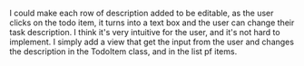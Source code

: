 I could make each row of description added to be editable, as the user clicks on the todo item, it turns into a text box and the user can change their task description.
I think it's very intuitive for the user, and it's not hard to implement. I simply add a view that get the input from the user and changes the description in the TodoItem class, and in the list pf items.
